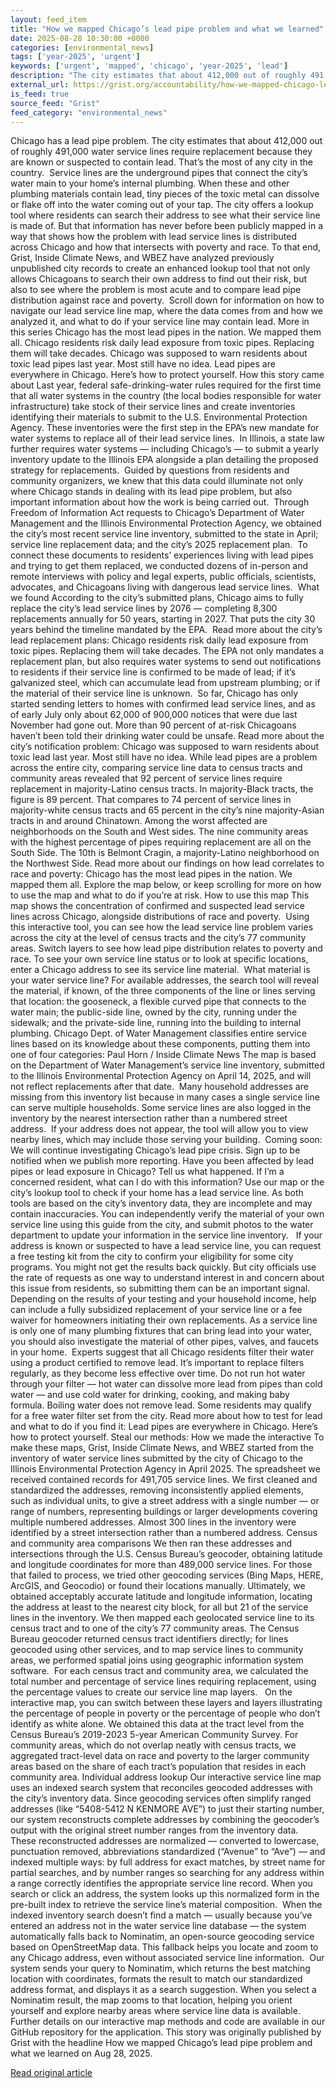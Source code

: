```yaml
---
layout: feed_item
title: "How we mapped Chicago’s lead pipe problem and what we learned"
date: 2025-08-28 10:30:00 +0000
categories: [environmental_news]
tags: ['year-2025', 'urgent']
keywords: ['urgent', 'mapped', 'chicago', 'year-2025', 'lead']
description: "The city estimates that about 412,000 out of roughly 491,000 water service lines require replacement because they are known or suspected to contain lead"
external_url: https://grist.org/accountability/how-we-mapped-chicago-lead-pipe-crisis-methods-data/
is_feed: true
source_feed: "Grist"
feed_category: "environmental_news"
---
```


Chicago has a lead pipe problem. The city estimates that about 412,000 out of roughly 491,000 water service lines require replacement because they are known or suspected to contain lead. That’s the most of any city in the country.&nbsp; Service lines are the underground pipes that connect the city’s water main to your home’s internal plumbing. When these and other plumbing materials contain lead, tiny pieces of the toxic metal can dissolve or flake off into the water coming out of your tap. The city offers a lookup tool where residents can search their address to see what their service line is made of. But that information has never before been publicly mapped in a way that shows how the problem with lead service lines is distributed across Chicago and how that intersects with poverty and race. To that end, Grist, Inside Climate News, and WBEZ have analyzed previously unpublished city records to create an enhanced lookup tool that not only allows Chicagoans to search their own address to find out their risk, but also to see where the problem is most acute and to compare lead pipe distribution against race and poverty.&nbsp; Scroll down for information on how to navigate our lead service line map, where the data comes from and how we analyzed it, and what to do if your service line may contain lead. More in this series Chicago has the most lead pipes in the nation. We mapped them all. Chicago residents risk daily lead exposure from toxic pipes. Replacing them will take decades. Chicago was supposed to warn residents about toxic lead pipes last year. Most still have no idea. Lead pipes are everywhere in Chicago. Here’s how to protect yourself. How this story came about Last year, federal safe-drinking-water rules required for the first time that all water systems in the country (the local bodies responsible for water infrastructure) take stock of their service lines and create inventories identifying their materials to submit to the U.S. Environmental Protection Agency. These inventories were the first step in the EPA’s new mandate for water systems to replace all of their lead service lines.&nbsp; In Illinois, a state law further requires water systems — including Chicago&#8217;s — to submit a yearly inventory update to the Illinois EPA alongside a plan detailing the proposed strategy for replacements.&nbsp; Guided by questions from residents and community organizers, we knew that this data could illuminate not only where Chicago stands in dealing with its lead pipe problem, but also important information about how the work is being carried out.&nbsp; Through Freedom of Information Act requests to Chicago’s Department of Water Management and the Illinois Environmental Protection Agency, we obtained the city’s most recent service line inventory, submitted to the state in April; service line replacement data; and the city’s 2025 replacement plan.&nbsp; To connect these documents to residents’ experiences living with lead pipes and trying to get them replaced, we conducted dozens of in-person and remote interviews with policy and legal experts, public officials, scientists, advocates, and Chicagoans living with dangerous lead service lines.&nbsp; What we found According to the city’s submitted plans, Chicago aims to fully replace the city’s lead service lines by 2076 — completing 8,300 replacements annually for 50 years, starting in 2027. That puts the city 30 years behind the timeline mandated by the EPA.&nbsp; Read more about the city’s lead replacement plans: Chicago residents risk daily lead exposure from toxic pipes. Replacing them will take decades. The EPA not only mandates a replacement plan, but also requires water systems to send out notifications to residents if their service line is confirmed to be made of lead; if it’s galvanized steel, which can accumulate lead from upstream plumbing; or if the material of their service line is unknown.&nbsp; So far, Chicago has only started sending letters to homes with confirmed lead service lines, and as of early July only about 62,000 of 900,000 notices that were due last November had gone out. More than 90 percent of at-risk Chicagoans haven’t been told their drinking water could be unsafe. Read more about the city’s notification problem: Chicago was supposed to warn residents about toxic lead last year. Most still have no idea. While lead pipes are a problem across the entire city, comparing service line data to census tracts and community areas revealed that 92 percent of service lines require replacement in majority-Latino census tracts. In majority-Black tracts, the figure is 89 percent. That compares to 74 percent of service lines in majority-white census tracts and 65 percent in the city’s nine majority-Asian tracts in and around Chinatown. Among the worst affected are neighborhoods on the South and West sides. The nine community areas with the highest percentage of pipes requiring replacement are all on the South Side. The 10th is Belmont Cragin, a majority-Latino neighborhood on the Northwest Side. Read more about our findings on how lead correlates to race and poverty: Chicago has the most lead pipes in the nation. We mapped them all. Explore the map below, or keep scrolling for more on how to use the map and what to do if you’re at risk. How to use this map This map shows the concentration of confirmed and suspected lead service lines across Chicago, alongside distributions of race and poverty.&nbsp; Using this interactive tool, you can see how the lead service line problem varies across the city at the level of census tracts and the city’s 77 community areas. Switch layers to see how lead pipe distribution relates to poverty and race. To see your own service line status or to look at specific locations, enter a Chicago address to see its service line material.&nbsp; What material is your water service line? For available addresses, the search tool will reveal the material, if known, of the three components of the line or lines serving that location: the gooseneck, a flexible curved pipe that connects to the water main;&nbsp;the public-side line, owned by the city, running under the sidewalk;&nbsp;and the private-side line, running into the building to internal plumbing.&nbsp;Chicago Dept. of Water Management classifies entire service lines based on its knowledge about these components, putting them into one of four categories: Paul Horn / Inside Climate News The map is based on the Department of Water Management’s service line inventory, submitted to the Illinois Environmental Protection Agency on April 14, 2025, and will not reflect replacements after that date.&nbsp; Many household addresses are missing from this inventory list because in many cases a single service line can serve multiple households. Some service lines are also logged in the inventory by the nearest intersection rather than a numbered street address.&nbsp; If your address does not appear, the tool will allow you to view nearby lines, which may include those serving your building.&nbsp; Coming soon: We will continue investigating Chicago’s lead pipe crisis. Sign up to be notified when we publish more reporting. Have you been affected by lead pipes or lead exposure in Chicago? Tell us what happened. If I’m a concerned resident, what can I do with this information? Use our map or the city’s lookup tool to check if your home has a lead service line. As both tools are based on the city’s inventory data, they are incomplete and may contain inaccuracies. You can independently verify the material of your own service line using this guide from the city, and submit photos to the water department to update your information in the service line inventory.&nbsp;&nbsp; If your address is known or suspected to have a lead service line, you can request a free testing kit from the city to confirm your eligibility for some city programs. You might not get the results back quickly. But city officials use the rate of requests as one way to understand interest in and concern about this issue from residents, so submitting them can be an important signal. Depending on the results of your testing and your household income, help can include a fully subsidized replacement of your service line or a fee waiver for homeowners initiating their own replacements. As a service line is only one of many plumbing fixtures that can bring lead into your water, you should also investigate the material of other pipes, valves, and faucets in your home.&nbsp; Experts suggest that all Chicago residents filter their water using a product certified to remove lead. It’s important to replace filters regularly, as they become less effective over time. Do not run hot water through your filter — hot water can dissolve more lead from pipes than cold water — and use cold water for drinking, cooking, and making baby formula. Boiling water does not remove lead. Some residents may qualify for a free water filter set from the city. Read more about how to test for lead and what to do if you find it: Lead pipes are everywhere in Chicago. Here’s how to protect yourself. Steal our methods: How we made the interactive To make these maps, Grist, Inside Climate News, and WBEZ started from the inventory of water service lines submitted by the city of Chicago to the Illinois Environmental Protection Agency in April 2025. The spreadsheet we received contained records for 491,705 service lines. We first cleaned and standardized the addresses, removing inconsistently applied elements, such as individual units, to give a street address with a single number — or range of numbers, representing buildings or larger developments covering multiple numbered addresses. Almost 300 lines in the inventory were identified by a street intersection rather than a numbered address. Census and community area comparisons We then ran these addresses and intersections through the U.S. Census Bureau’s geocoder, obtaining latitude and longitude coordinates for more than 489,000 service lines. For those that failed to process, we tried other geocoding services (Bing Maps, HERE, ArcGIS, and Geocodio) or found their locations manually. Ultimately, we obtained acceptably accurate latitude and longitude information, locating the address at least to the nearest city block, for all but 21 of the service lines in the inventory. We then mapped each geolocated service line to its census tract and to one of the city’s 77 community areas. The Census Bureau geocoder returned census tract identifiers directly; for lines geocoded using other services, and to map service lines to community areas, we performed spatial joins using geographic information system software.&nbsp; For each census tract and community area, we calculated the total number and percentage of service lines requiring replacement, using the percentage values to create our service line map layers.&nbsp;&nbsp; On the interactive map, you can switch between these layers and layers illustrating the percentage of people in poverty or the percentage of people who don’t identify as white alone. We obtained this data at the tract level from the Census Bureau’s 2019-2023 5-year American Community Survey. For community areas, which do not overlap neatly with census tracts, we aggregated tract-level data on race and poverty to the larger community areas based on the share of each tract’s population that resides in each community area. Individual address lookup Our interactive service line map uses an indexed search system that reconciles geocoded addresses with the city’s inventory data. Since geocoding services often simplify ranged addresses (like “5408-5412 N KENMORE AVE”) to just their starting number, our system reconstructs complete addresses by combining the geocoder’s output with the original street number ranges from the inventory data.&nbsp; These reconstructed addresses are normalized — converted to lowercase, punctuation removed, abbreviations standardized (“Avenue” to “Ave”) — and indexed multiple ways: by full address for exact matches, by street name for partial searches, and by number ranges so searching for any address within a range correctly identifies the appropriate service line record. When you search or click an address, the system looks up this normalized form in the pre-built index to retrieve the service line’s material composition.&nbsp; When the indexed inventory search doesn’t find a match — usually because you’ve entered an address not in the water service line database — the system automatically falls back to Nominatim, an open-source geocoding service based on OpenStreetMap data. This fallback helps you locate and zoom to any Chicago address, even without associated service line information.&nbsp; Our system sends your query to Nominatim, which returns the best matching location with coordinates, formats the result to match our standardized address format, and displays it as a search suggestion. When you select a Nominatim result, the map zooms to that location, helping you orient yourself and explore nearby areas where service line data is available. Further details on our interactive map methods and code are available in our GitHub repository for the application. This story was originally published by Grist with the headline How we mapped Chicago’s lead pipe problem and what we learned on Aug 28, 2025.

[Read original article](https://grist.org/accountability/how-we-mapped-chicago-lead-pipe-crisis-methods-data/)
